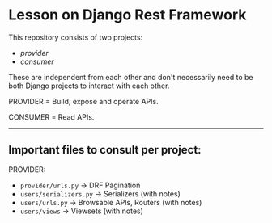 # Lesson on Django Rest Framework

This repository consists of two projects:
- *provider*
- *consumer*

These are independent from each other and don't necessarily need to be both Django projects to interact with each other.

PROVIDER = Build, expose and operate APIs.

CONSUMER = Read APIs.
__________________________________________________________________

## Important files to consult per project:

PROVIDER:
- `provider/urls.py` -> DRF Pagination
- `users/serializers.py` -> Serializers (with notes)
- `users/urls.py` -> Browsable APIs, Routers (with notes)
- `users/views` -> Viewsets (with notes)
